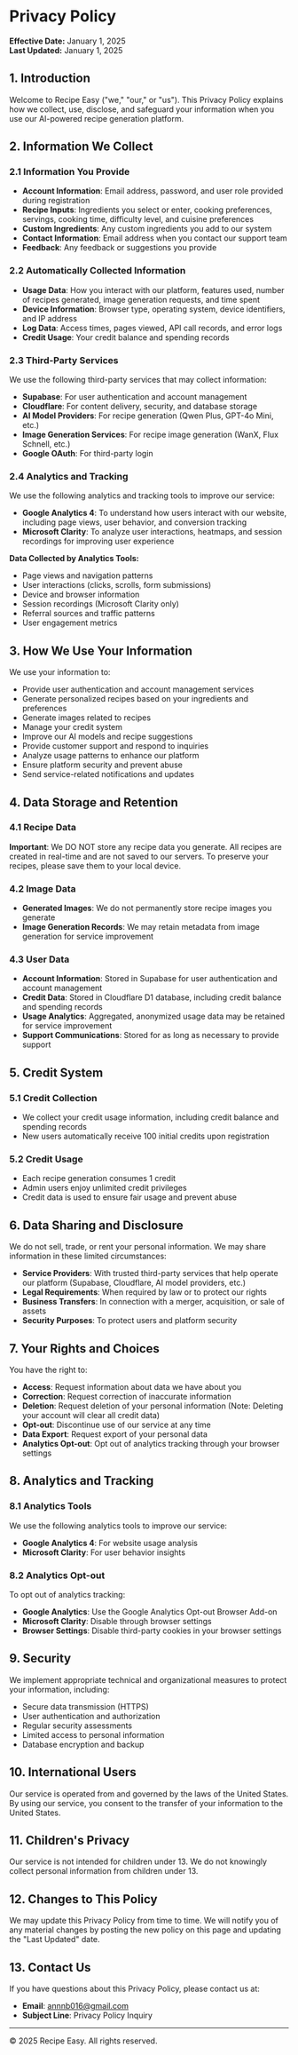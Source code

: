 # Privacy Policy

**Effective Date:** January 1, 2025  
**Last Updated:** January 1, 2025

## 1. Introduction

Welcome to Recipe Easy ("we," "our," or "us"). This Privacy Policy explains how we collect, use, disclose, and safeguard your information when you use our AI-powered recipe generation platform.

## 2. Information We Collect

### 2.1 Information You Provide
- **Account Information**: Email address, password, and user role provided during registration
- **Recipe Inputs**: Ingredients you select or enter, cooking preferences, servings, cooking time, difficulty level, and cuisine preferences
- **Custom Ingredients**: Any custom ingredients you add to our system
- **Contact Information**: Email address when you contact our support team
- **Feedback**: Any feedback or suggestions you provide

### 2.2 Automatically Collected Information
- **Usage Data**: How you interact with our platform, features used, number of recipes generated, image generation requests, and time spent
- **Device Information**: Browser type, operating system, device identifiers, and IP address
- **Log Data**: Access times, pages viewed, API call records, and error logs
- **Credit Usage**: Your credit balance and spending records

### 2.3 Third-Party Services
We use the following third-party services that may collect information:
- **Supabase**: For user authentication and account management
- **Cloudflare**: For content delivery, security, and database storage
- **AI Model Providers**: For recipe generation (Qwen Plus, GPT-4o Mini, etc.)
- **Image Generation Services**: For recipe image generation (WanX, Flux Schnell, etc.)
- **Google OAuth**: For third-party login

### 2.4 Analytics and Tracking
We use the following analytics and tracking tools to improve our service:
- **Google Analytics 4**: To understand how users interact with our website, including page views, user behavior, and conversion tracking
- **Microsoft Clarity**: To analyze user interactions, heatmaps, and session recordings for improving user experience

**Data Collected by Analytics Tools:**
- Page views and navigation patterns
- User interactions (clicks, scrolls, form submissions)
- Device and browser information
- Session recordings (Microsoft Clarity only)
- Referral sources and traffic patterns
- User engagement metrics

## 3. How We Use Your Information

We use your information to:
- Provide user authentication and account management services
- Generate personalized recipes based on your ingredients and preferences
- Generate images related to recipes
- Manage your credit system
- Improve our AI models and recipe suggestions
- Provide customer support and respond to inquiries
- Analyze usage patterns to enhance our platform
- Ensure platform security and prevent abuse
- Send service-related notifications and updates

## 4. Data Storage and Retention

### 4.1 Recipe Data
**Important**: We DO NOT store any recipe data you generate. All recipes are created in real-time and are not saved to our servers. To preserve your recipes, please save them to your local device.

### 4.2 Image Data
- **Generated Images**: We do not permanently store recipe images you generate
- **Image Generation Records**: We may retain metadata from image generation for service improvement

### 4.3 User Data
- **Account Information**: Stored in Supabase for user authentication and account management
- **Credit Data**: Stored in Cloudflare D1 database, including credit balance and spending records
- **Usage Analytics**: Aggregated, anonymized usage data may be retained for service improvement
- **Support Communications**: Stored for as long as necessary to provide support

## 5. Credit System

### 5.1 Credit Collection
- We collect your credit usage information, including credit balance and spending records
- New users automatically receive 100 initial credits upon registration

### 5.2 Credit Usage
- Each recipe generation consumes 1 credit
- Admin users enjoy unlimited credit privileges
- Credit data is used to ensure fair usage and prevent abuse

## 6. Data Sharing and Disclosure

We do not sell, trade, or rent your personal information. We may share information in these limited circumstances:
- **Service Providers**: With trusted third-party services that help operate our platform (Supabase, Cloudflare, AI model providers, etc.)
- **Legal Requirements**: When required by law or to protect our rights
- **Business Transfers**: In connection with a merger, acquisition, or sale of assets
- **Security Purposes**: To protect users and platform security

## 7. Your Rights and Choices

You have the right to:
- **Access**: Request information about data we have about you
- **Correction**: Request correction of inaccurate information
- **Deletion**: Request deletion of your personal information (Note: Deleting your account will clear all credit data)
- **Opt-out**: Discontinue use of our service at any time
- **Data Export**: Request export of your personal data
- **Analytics Opt-out**: Opt out of analytics tracking through your browser settings

## 8. Analytics and Tracking

### 8.1 Analytics Tools
We use the following analytics tools to improve our service:
- **Google Analytics 4**: For website usage analysis
- **Microsoft Clarity**: For user behavior insights

### 8.2 Analytics Opt-out
To opt out of analytics tracking:
- **Google Analytics**: Use the Google Analytics Opt-out Browser Add-on
- **Microsoft Clarity**: Disable through browser settings
- **Browser Settings**: Disable third-party cookies in your browser settings

## 9. Security

We implement appropriate technical and organizational measures to protect your information, including:
- Secure data transmission (HTTPS)
- User authentication and authorization
- Regular security assessments
- Limited access to personal information
- Database encryption and backup

## 10. International Users

Our service is operated from and governed by the laws of the United States. By using our service, you consent to the transfer of your information to the United States.

## 11. Children's Privacy

Our service is not intended for children under 13. We do not knowingly collect personal information from children under 13.

## 12. Changes to This Policy

We may update this Privacy Policy from time to time. We will notify you of any material changes by posting the new policy on this page and updating the "Last Updated" date.

## 13. Contact Us

If you have questions about this Privacy Policy, please contact us at:
- **Email**: annnb016@gmail.com
- **Subject Line**: Privacy Policy Inquiry

---

© 2025 Recipe Easy. All rights reserved.
